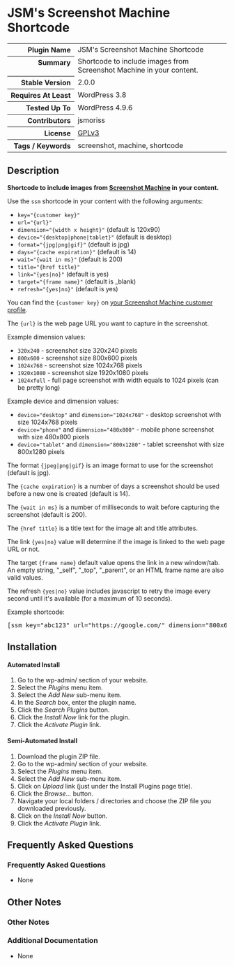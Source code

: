 <h1>JSM&#039;s Screenshot Machine Shortcode</h1>

<table>
<tr><th align="right" valign="top" nowrap>Plugin Name</th><td>JSM&#039;s Screenshot Machine Shortcode</td></tr>
<tr><th align="right" valign="top" nowrap>Summary</th><td>Shortcode to include images from Screenshot Machine in your content.</td></tr>
<tr><th align="right" valign="top" nowrap>Stable Version</th><td>2.0.0</td></tr>
<tr><th align="right" valign="top" nowrap>Requires At Least</th><td>WordPress 3.8</td></tr>
<tr><th align="right" valign="top" nowrap>Tested Up To</th><td>WordPress 4.9.6</td></tr>
<tr><th align="right" valign="top" nowrap>Contributors</th><td>jsmoriss</td></tr>
<tr><th align="right" valign="top" nowrap>License</th><td><a href="https://www.gnu.org/licenses/gpl.txt">GPLv3</a></td></tr>
<tr><th align="right" valign="top" nowrap>Tags / Keywords</th><td>screenshot, machine, shortcode</td></tr>
</table>

<h2>Description</h2>

<p><strong>Shortcode to include images from <a href="http://screenshotmachine.com/">Screenshot Machine</a> in your content.</strong></p>

<p>Use the <code>ssm</code> shortcode in your content with the following arguments:</p>

<ul>
<li><code>key="{customer key}"</code></li>
<li><code>url="{url}"</code></li>
<li><code>dimension="{width x height}"</code> (default is 120x90)</li>
<li><code>device="{desktop|phone|tablet}"</code> (default is desktop)</li>
<li><code>format="{jpg|png|gif}"</code> (default is jpg)</li>
<li><code>days="{cache expiration}"</code> (default is 14)</li>
<li><code>wait="{wait in ms}"</code> (default is 200)</li>
<li><code>title="{href title}"</code></li>
<li><code>link="{yes|no}"</code> (default is yes)</li>
<li><code>target="{frame name}"</code> (default is _blank)</li>
<li><code>refresh="{yes|no}"</code> (default is yes)</li>
</ul>

<p>You can find the <code>{customer key}</code> on <a href="https://www.screenshotmachine.com/account.php">your Screenshot Machine customer profile</a>.</p>

<p>The <code>{url}</code> is the web page URL you want to capture in the screenshot.</p>

<p>Example dimension values:</p>

<ul>
<li><code>320x240</code> - screenshot size 320x240 pixels</li>
<li><code>800x600</code> - screenshot size 800x600 pixels</li>
<li><code>1024x768</code> - screenshot size 1024x768 pixels</li>
<li><code>1920x1080</code> - screenshot size 1920x1080 pixels</li>
<li><code>1024xfull</code> - full page screenshot with width equals to 1024 pixels (can be pretty long)</li>
</ul>

<p>Example device and dimension values:</p>

<ul>
<li><code>device="desktop"</code> and <code>dimension="1024x768"</code> - desktop screenshot with size 1024x768 pixels</li>
<li><code>device="phone"</code> and <code>dimension="480x800"</code> - mobile phone screenshot with size 480x800 pixels</li>
<li><code>device="tablet"</code> and <code>dimension="800x1280"</code> - tablet screenshot with size 800x1280 pixels</li>
</ul>

<p>The format <code>{jpeg|png|gif}</code> is an image format to use for the screenshot (default is jpg).</p>

<p>The <code>{cache expiration}</code> is a number of days a screenshot should be used before a new one is created (default is 14).</p>

<p>The <code>{wait in ms}</code> is a number of milliseconds to wait before capturing the screenshot (default is 200).</p>

<p>The <code>{href title}</code> is a title text for the image alt and title attributes.</p>

<p>The link <code>{yes|no}</code> value will determine if the image is linked to the web page URL or not.</p>

<p>The target <code>{frame name}</code> default value opens the link in a new window/tab. An empty string, "_self", "_top", "_parent", or an HTML frame name are also valid values.</p>

<p>The refresh <code>{yes|no}</code> value includes javascript to retry the image every second until it's available (for a maximum of 10 seconds).</p>

<p>Example shortcode:</p>

<pre>
&#91;ssm key="abc123" url="https://google.com/" dimension="800x600"&#93;
</pre>


<h2>Installation</h2>

<h4>Automated Install</h4>

<ol>
<li>Go to the wp-admin/ section of your website.</li>
<li>Select the <em>Plugins</em> menu item.</li>
<li>Select the <em>Add New</em> sub-menu item.</li>
<li>In the <em>Search</em> box, enter the plugin name.</li>
<li>Click the <em>Search Plugins</em> button.</li>
<li>Click the <em>Install Now</em> link for the plugin.</li>
<li>Click the <em>Activate Plugin</em> link.</li>
</ol>

<h4>Semi-Automated Install</h4>

<ol>
<li>Download the plugin ZIP file.</li>
<li>Go to the wp-admin/ section of your website.</li>
<li>Select the <em>Plugins</em> menu item.</li>
<li>Select the <em>Add New</em> sub-menu item.</li>
<li>Click on <em>Upload</em> link (just under the Install Plugins page title).</li>
<li>Click the <em>Browse...</em> button.</li>
<li>Navigate your local folders / directories and choose the ZIP file you downloaded previously.</li>
<li>Click on the <em>Install Now</em> button.</li>
<li>Click the <em>Activate Plugin</em> link.</li>
</ol>


<h2>Frequently Asked Questions</h2>

<h3>Frequently Asked Questions</h3>

<ul>
<li>None</li>
</ul>


<h2>Other Notes</h2>

<h3>Other Notes</h3>
<h3>Additional Documentation</h3>

<ul>
<li>None</li>
</ul>

